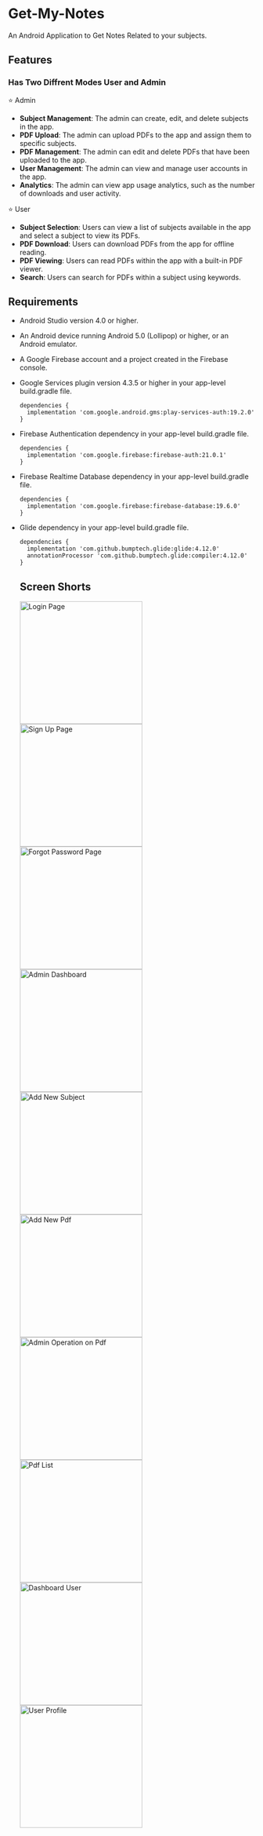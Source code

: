 # Get-My-Notes
An Android Application to Get Notes Related to your subjects.

## Features
### Has Two Diffrent Modes User and Admin
⭐ Admin
- **Subject Management**: The admin can create, edit, and delete subjects in the app.
- **PDF Upload**: The admin can upload PDFs to the app and assign them to specific subjects.
- **PDF Management**: The admin can edit and delete PDFs that have been uploaded to the app.
- **User Management**: The admin can view and manage user accounts in the app.
- **Analytics**: The admin can view app usage analytics, such as the number of downloads and user activity.

⭐ User
- **Subject Selection**: Users can view a list of subjects available in the app and select a subject to view its PDFs.
- **PDF Download**: Users can download PDFs from the app for offline reading.
- **PDF Viewing**: Users can read PDFs within the app with a built-in PDF viewer.
- **Search**: Users can search for PDFs within a subject using keywords.

## Requirements
- Android Studio version 4.0 or higher.
- An Android device running Android 5.0 (Lollipop) or higher, or an Android emulator.
- A Google Firebase account and a project created in the Firebase console.
- Google Services plugin version 4.3.5 or higher in your app-level build.gradle file.

  ```
  dependencies {
    implementation 'com.google.android.gms:play-services-auth:19.2.0'
  }
  ```
- Firebase Authentication dependency in your app-level build.gradle file.

  ```
  dependencies {
    implementation 'com.google.firebase:firebase-auth:21.0.1'
  }
  ```

- Firebase Realtime Database dependency in your app-level build.gradle file.
  
  ```
  dependencies {
    implementation 'com.google.firebase:firebase-database:19.6.0'
  }
  ```
  
- Glide dependency in your app-level build.gradle file. 

  ```
  dependencies {
    implementation 'com.github.bumptech.glide:glide:4.12.0'
    annotationProcessor 'com.github.bumptech.glide:compiler:4.12.0'
  }
  ```
  
  ## Screen Shorts
  
  <img src="https://github.com/SHabaj-dev/Get-My-Notes/blob/main/Screenshorts/Login%20Page.jpeg" width="250" title="Login Page"> <img src="https://github.com/SHabaj-dev/Get-My-Notes/blob/main/Screenshorts/Sign_up_Page.jpeg" width="250" title="Sign Up Page"> <img src="https://github.com/SHabaj-dev/Get-My-Notes/blob/main/Screenshorts/Forgot%20password%20page.jpeg" width="250" title="Forgot Password Page"> <img src="https://github.com/SHabaj-dev/Get-My-Notes/blob/main/Screenshorts/Admin_dashboard.jpeg" width="250" title="Admin Dashboard"> <img src="https://github.com/SHabaj-dev/Get-My-Notes/blob/main/Screenshorts/add%20new%20subject.jpeg" width="250" title="Add New Subject"> <img src="https://github.com/SHabaj-dev/Get-My-Notes/blob/main/Screenshorts/Upload%20new%20pdf.jpeg" width="250" title="Add New Pdf"> <img src="https://github.com/SHabaj-dev/Get-My-Notes/blob/main/Screenshorts/Admin%20operations.jpeg" width="250" title="Admin Operation on Pdf"> <img src="https://github.com/SHabaj-dev/Get-My-Notes/blob/main/Screenshorts/Pdf%20List.jpeg" width="250" title="Pdf List"> <img src="https://github.com/SHabaj-dev/Get-My-Notes/blob/main/Screenshorts/dashboar%20user.jpeg" width="250" title="Dashboard User"> <img src="https://github.com/SHabaj-dev/Get-My-Notes/blob/main/Screenshorts/user%20Profile.jpeg" width="250" title="User Profile">
  
  
